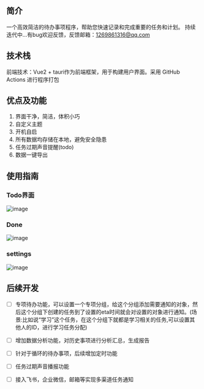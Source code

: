 ## 简介

一个高效简洁的待办事项程序，帮助您快速记录和完成重要的任务和计划。
持续迭代中...有bug欢迎反馈，反馈邮箱：1269861316@qq.com

## 技术栈

前端技术：Vue2 + tauri作为前端框架，用于构建用户界面。采用 GitHub Actions 进行程序打包


## 优点及功能

1. 界面干净，简洁，体积小巧
2. 自定义主题
3. 开机自启
4. 所有数据均存储在本地，避免安全隐患
5. 任务过期声音提醒(todo)
6. 数据一键导出


## 使用指南

### Todo界面
![image](https://github.com/sky984-11/SkyDo/assets/58068214/38a11fd6-8bd5-48b1-90ee-fcd383c36e0f)


### Done
![image](https://github.com/sky984-11/SkyDo/assets/58068214/220a2bfb-bac0-4696-aa72-3efab54dbbba)


### settings
![image](https://github.com/sky984-11/SkyDo/assets/58068214/61e3e525-4097-46dc-b0b9-0cec186a4a51)


## 后续开发

- [ ] 专项待办功能，可以设置一个专项分组，给这个分组添加需要通知的对象，然后这个分组下创建的任务到了设置的eta时间就会对设置的对象进行通知。(场景:比如说“学习”这个任务，在这个分组下就都是学习相关的任务,可以设置其他人的ID，进行学习任务分配)
- [ ] 增加数据分析功能，对历史事项进行分析汇总，生成报告
- [ ] 针对于循环的待办事项，后续增加定时功能
- [ ] 任务过期声音播报功能
- [ ] 接入飞书，企业微信，邮箱等实现多渠道任务通知

